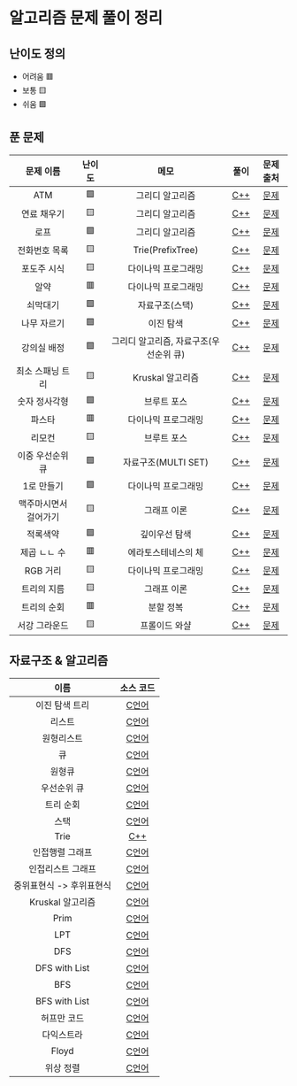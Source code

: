 # 알고리즘 문제 풀이 정리

## 난이도 정의
* 어려움 🟥
* 보통 🟨
* 쉬움 🟩

## 푼 문제

|  문제 이름  |  난이도  |  메모  |  풀이  |  문제 출처  |
|:----------:|:--------:|:-----:|:------:|:------:|
| ATM | 🟩 | 그리디 알고리즘 | [C++](https://github.com/techbless/algorithm-playground/blob/master/challenges/BOJ11399.md) | [문제](https://www.acmicpc.net/problem/11399) |
| 연료 채우기 | 🟨 | 그리디 알고리즘 | [C++](https://github.com/techbless/algorithm-playground/blob/master/challenges/BOJ1826.md) | [문제](https://www.acmicpc.net/problem/1826) |
| 로프 | 🟩 | 그리디 알고리즘 | [C++](https://github.com/techbless/algorithm-playground/blob/master/challenges/BOJ2217.md) | [문제](https://www.acmicpc.net/problem/2217) |
| 전화번호 목록 | 🟨 | Trie(PrefixTree) | [C++](https://github.com/techbless/algorithm-playground/blob/master/challenges/BOJ5052.md) | [문제](https://www.acmicpc.net/problem/5052) |
| 포도주 시식 | 🟨 | 다이나믹 프로그래밍 | [C++](https://github.com/techbless/algorithm-playground/blob/master/challenges/BOJ2156.md) | [문제](https://www.acmicpc.net/problem/2156) |
| 알약 | 🟥 | 다이나믹 프로그래밍 | [C++](https://github.com/techbless/algorithm-playground/blob/master/challenges/BOJ4811.md) | [문제](https://www.acmicpc.net/problem/4811) |
| 쇠막대기 | 🟩 | 자료구조(스택) | [C++](https://github.com/techbless/algorithm-playground/blob/master/challenges/BOJ10799.md) | [문제](https://www.acmicpc.net/problem/10799) |
| 나무 자르기 | 🟩 | 이진 탐색 | [C++](https://github.com/techbless/algorithm-playground/blob/master/challenges/BOJ2805.md) | [문제](https://www.acmicpc.net/problem/2805) |
| 강의실 배정 | 🟩 | 그리디 알고리즘, 자료구조(우선순위 큐) | [C++](https://github.com/techbless/algorithm-playground/blob/master/challenges/BOJ11000.md) | [문제](https://www.acmicpc.net/problem/11000) |
| 최소 스패닝 트리 | 🟨 | Kruskal 알고리즘 | [C++](https://github.com/techbless/algorithm-playground/blob/master/challenges/BOJ1197.md) | [문제](https://www.acmicpc.net/problem/1197) |
| 숫자 정사각형 | 🟩 | 브루트 포스 | [C++](https://github.com/techbless/algorithm-playground/blob/master/challenges/BOJ1051.md) | [문제](https://www.acmicpc.net/problem/1051) |
| 파스타 | 🟥 | 다이나믹 프로그래밍 | [C++](https://github.com/techbless/algorithm-playground/blob/master/challenges/BOJ5546.md) | [문제](https://www.acmicpc.net/problem/5546) |
| 리모컨 | 🟨 | 브루트 포스 | [C++](https://github.com/techbless/algorithm-playground/blob/master/challenges/BOJ1107.md) | [문제](https://www.acmicpc.net/problem/1107) |
| 이중 우선순위 큐 | 🟩 | 자료구조(MULTI SET) | [C++](https://github.com/techbless/algorithm-playground/blob/master/challenges/BOJ7662.md) | [문제](https://www.acmicpc.net/problem/7662) |
| 1로 만들기 | 🟩 | 다이나믹 프로그래밍 | [C++](https://github.com/techbless/algorithm-playground/blob/master/challenges/BOJ1463.md) | [문제](https://www.acmicpc.net/problem/1463) |
| 맥주마시면서 걸어가기 | 🟨 | 그래프 이론 | [C++](https://github.com/techbless/algorithm-playground/blob/master/challenges/BOJ9205.md) | [문제](https://www.acmicpc.net/problem/9205) |
| 적록색약 | 🟩 | 깊이우선 탐색 | [C++](https://github.com/techbless/algorithm-playground/blob/master/challenges/BOJ10026.md) | [문제](https://www.acmicpc.net/problem/10026) |
| 제곱 ㄴㄴ 수 | 🟥 | 에라토스테네스의 체 | [C++](https://github.com/techbless/algorithm-playground/blob/master/challenges/BOJ1016.md) | [문제](https://www.acmicpc.net/problem/1016) |
| RGB 거리 | 🟨 | 다이나믹 프로그래밍 | [C++](https://github.com/techbless/algorithm-playground/blob/master/challenges/BOJ1149.md) | [문제](https://www.acmicpc.net/problem/1149) |
| 트리의 지름 | 🟨 | 그래프 이론 | [C++](https://github.com/techbless/algorithm-playground/blob/master/challenges/BOJ1167.md) | [문제](https://www.acmicpc.net/problem/1167) |
| 트리의 순회 | 🟥 | 분할 정복 | [C++](https://github.com/techbless/algorithm-playground/blob/master/challenges/BOJ2263.md) | [문제](https://www.acmicpc.net/problem/2263) |
| 서강 그라운드 | 🟨 | 프롤이드 와샬 | [C++](https://github.com/techbless/algorithm-playground/blob/master/challenges/BOJ14938.md) | [문제](https://www.acmicpc.net/problem/14938) |


## 자료구조 & 알고리즘

| 이름 | 소스 코드 |
|:----:|:--------:|
| 이진 탐색 트리 | [C언어](https://github.com/techbless/algorithm-playground/blob/master/DataStructure/BinaryTreeSearch.c) |
| 리스트 | [C언어](https://github.com/techbless/algorithm-playground/blob/master/DataStructure/List.c) |
| 원형리스트 | [C언어](https://github.com/techbless/algorithm-playground/blob/master/DataStructure/CircularList.c) |
| 큐 | [C언어](https://github.com/techbless/algorithm-playground/blob/master/DataStructure/Queue.c) |
| 원형큐 | [C언어](https://github.com/techbless/algorithm-playground/blob/master/DataStructure/CircularQueue.c) |
| 우선순위 큐 | [C언어](https://github.com/techbless/algorithm-playground/blob/master/DataStructure/PriorityQueue.c) |
| 트리 순회 | [C언어](https://github.com/techbless/algorithm-playground/blob/master/DataStructure/TreeTraversal.c) |
| 스택 | [C언어](https://github.com/techbless/algorithm-playground/blob/master/DataStructure/Stack.c) |
| Trie | [C++](https://github.com/techbless/algorithm-playground/blob/master/DataStructure/Trie.cpp) |
| 인접행렬 그래프 | [C언어](https://github.com/techbless/algorithm-playground/blob/master/DataStructure/graphUsingAdjMat.c) |
| 인접리스트 그래프 | [C언어](https://github.com/techbless/algorithm-playground/blob/master/DataStructure/graphUsingList.c) |
| 중위표현식 -> 후위표현식 | [C언어](https://github.com/techbless/algorithm-playground/blob/master/DataStructure/InFix2Postfix.c) |
| Kruskal 알고리즘 | [C언어](https://github.com/techbless/algorithm-playground/blob/master/Algorithm/Kruskal.c) |
| Prim | [C언어](https://github.com/techbless/algorithm-playground/blob/master/Algorithm/Prim.c) |
| LPT | [C언어](https://github.com/techbless/algorithm-playground/blob/master/Algorithm/LPT.c) |
| DFS | [C언어](https://github.com/techbless/algorithm-playground/blob/master/Algorithm/DFS.c) |
| DFS with List | [C언어](https://github.com/techbless/algorithm-playground/blob/master/Algorithm/DFS_LIST.c) |
| BFS | [C언어](https://github.com/techbless/algorithm-playground/blob/master/Algorithm/BFS.c) |
| BFS with List | [C언어](https://github.com/techbless/algorithm-playground/blob/master/Algorithm/BFS_LIST.c) |
| 허프만 코드 | [C언어](https://github.com/techbless/algorithm-playground/blob/master/Algorithm/huffman.c) |
| 다익스트라 | [C언어](https://github.com/techbless/algorithm-playground/blob/master/Algorithm/Dijkstra.c) |
| Floyd | [C언어](https://github.com/techbless/algorithm-playground/blob/master/Algorithm/Floyd.c) |
| 위상 정렬 | [C언어](https://github.com/techbless/algorithm-playground/blob/master/Algorithm/TopologicalSort.c) |
